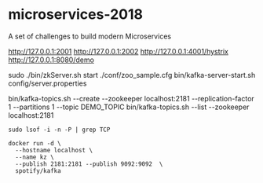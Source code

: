 # microservices-2018
A set of challenges to build modern Microservices

http://127.0.0.1:2001
http://127.0.0.1:2002
http://127.0.0.1:4001/hystrix
http://127.0.0.1:8080/demo

sudo ./bin/zkServer.sh start ./conf/zoo_sample.cfg
bin/kafka-server-start.sh config/server.properties

bin/kafka-topics.sh --create --zookeeper localhost:2181 --replication-factor 1 --partitions 1 --topic DEMO_TOPIC
bin/kafka-topics.sh --list --zookeeper localhost:2181

```
sudo lsof -i -n -P | grep TCP
```


```
docker run -d \
  --hostname localhost \
  --name kz \
  --publish 2181:2181 --publish 9092:9092  \
  spotify/kafka
```


